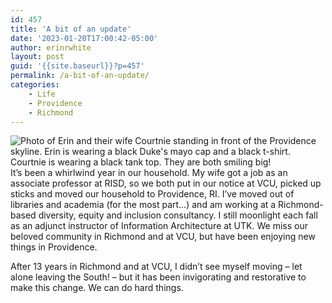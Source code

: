 ```yaml
---
id: 457
title: 'A bit of an update'
date: '2023-01-20T17:00:42-05:00'
author: erinrwhite
layout: post
guid: '{{site.baseurl}}?p=457'
permalink: /a-bit-of-an-update/
categories:
    - Life
    - Providence
    - Richmond
---
```


![Photo of Erin and their wife Courtnie standing in front of the Providence skyline. Erin is wearing a black Duke's mayo cap and a black t-shirt. Courtnie is wearing a black tank top. They are both smiling big!]({{site.baseurl}}/assets//2013-2024//2023/01/erin-coco-pvd-300x225.jpg)It’s been a whirlwind year in our household. My wife got a job as an associate professor at RISD, so we both put in our notice at VCU, picked up sticks and moved our household to Providence, RI. I’ve moved out of libraries and academia (for the most part…) and am working at a Richmond-based diversity, equity and inclusion consultancy. I still moonlight each fall as an adjunct instructor of Information Architecture at UTK. We miss our beloved community in Richmond and at VCU, but have been enjoying new things in Providence.

After 13 years in Richmond and at VCU, I didn’t see myself moving – let alone leaving the South! – but it has been invigorating and restorative to make this change. We can do hard things.